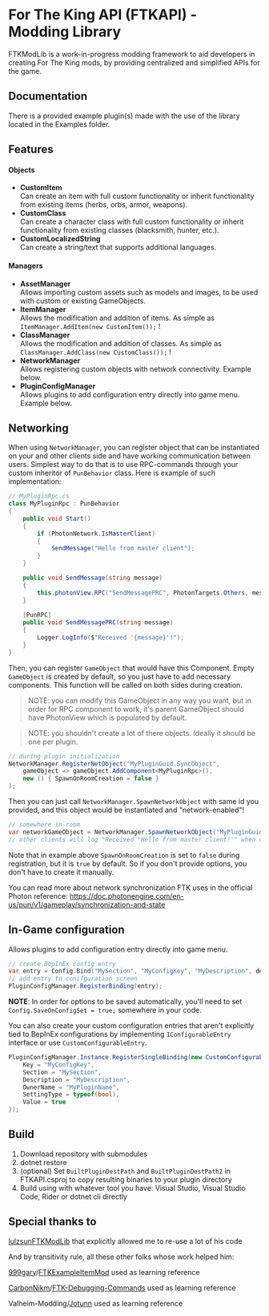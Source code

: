 # For The King API (FTKAPI) - Modding Library

FTKModLib is a work-in-progress modding framework to aid developers in creating For The King mods, by providing centralized and simplified APIs for the game.

## Documentation
There is a provided example plugin(s) made with the use of the library located in the Examples folder.

## Features
#### Objects
- **CustomItem**  
  Can create an item with full custom functionality or inherit functionality from existing items (herbs, orbs, armor, weapons).
- **CustomClass**  
  Can create a character class with full custom functionality or inherit functionality from existing classes (blacksmith, hunter, etc.).
- **CustomLocalizedString**  
  Can create a string/text that supports additional languages.

#### Managers
- **AssetManager**  
  Allows importing custom assets such as models and images, to be used with custom or existing GameObjects.
- **ItemManager**  
  Allows the modification and addition of items. As simple as ```ItemManager.AddItem(new CustomItem());``` !
- **ClassManager**  
  Allows the modification and addition of classes. As simple as ```ClassManager.AddClass(new CustomClass());``` !
- **NetworkManager**  
  Allows registering custom objects with network connectivity. Example below.
- **PluginConfigManager**  
  Allows plugins to add configuration entry directly into game menu. Example below.

## Networking
When using `NetworkManager`, you can register object that can be instantiated on your and other clients side and have working communication between users. Simplest way to do that is to use RPC-commands through your custom inheritor of `PunBehavior` class. Here is example of such implementation:
```c#
// MyPluginRpc.cs
class MyPluginRpc : PunBehavior 
{
    public void Start() 
    {
        if (PhotonNetwork.IsMasterClient) 
        {
            SendMessage("Hello from master client");
        }
    }

    public void SendMessage(string message) 
    {
        this.photonView.RPC("SendMessagePRC", PhotonTargets.Others, message);
    }
    
    [PunRPC]
    public void SendMessagePRC(string message) 
    {
        Logger.LogInfo($"Received '{message}'!");    
    }
}
```

Then, you can register `GameObject` that would have this Component. Empty `GameObject` is created by default, so you just have to add necessary components. This function will be called on both sides during creation.
> NOTE: you can modify this GameObject in any way you want, but in order for RPC component to work, it's parent GameObject should have PhotonView which is populated by default.

> NOTE: you shouldn't create a lot of there objects. Ideally it should be one per plugin.

```c#
// during plugin initialization
NetworkManager.RegisterNetObject("MyPluginGuid.SyncObject", 
    gameObject => gameObject.AddComponent<MyPluginRpc>(),
    new () { SpawnOnRoomCreation = false }
);
```

Then you can just call `NetworkManager.SpawnNetworkObject` with same id you provided, and this object would be instantiated and "network-enabled"!

```c#
// somewhere in-room
var networkGameObject = NetworkManager.SpawnNetworkObject("MyPluginGuid.SyncObject");
// other clients will log "Received 'Hello from master client!'" when object will be created."
```

Note that in example above `SpawnOnRoomCreation` is set to `false` during registration, but it is `true` by default. So if you don't provide options, you don't have to create it manually.

You can read more about network synchronization FTK uses in the official Photon reference: https://doc.photonengine.com/en-us/pun/v1/gameplay/synchronization-and-state


## In-Game configuration
  Allows plugins to add configuration entry directly into game menu. 
```c#
// create BepInEx config entry 
var entry = Config.Bind("MySection", "MyConfigKey", "MyDescription", defaultValue: 42);
// add entry to conifguration screen
PluginConfigManager.RegisterBinding(entry);
```

**NOTE**: In order for options to be saved automatically, you'll need to set `Config.SaveOnConfigSet = true;` somewhere in your code.

You can also create your custom configuration entries that aren't explicitly tied to BepInEx configurations by implementing `IConfigurableEntry` interface or use `CustomConfigurableEntry`.
```c#
PluginConfigManager.Instance.RegisterSingleBinding(new CustomConfigurableEntry() {
    Key = "MyConfigKey",
    Section = "MySection",
    Description = "MyDescription",
    OwnerName = "MyPluginName",
    SettingType = typeof(bool),
    Value = true
});
```

## Build

1. Download repository with submodules
2. dotnet restore
3. (optional) Set `BuiltPluginDestPath` and `BuiltPluginDestPath2` in FTKAPI.csproj to copy resulting binaries to your plugin directory
4. Build using with whatever tool you have: Visual Studio, Visual Studio Code, Rider or dotnet cli directly


## Special thanks to

[lulzsun](https://github.com/lulzsun)[FTKModLib](https://github.com/lulzsun/FTKModLib) that explicitly allowed me to re-use a lot of his code

And by transitivity rule, all these other folks whose work helped him: 

[999gary](https://github.com/999gary)/[FTKExampleItemMod](https://github.com/999gary/FTKExampleItemMod) used as learning reference

[CarbonNikm](https://github.com/CarbonNikm)/[FTK-Debugging-Commands](https://github.com/CarbonNikm/FTK-Debugging-Commands) used as learning reference

Valheim-Modding/[Jotunn](https://github.com/Valheim-Modding/Jotunn) used as learning reference